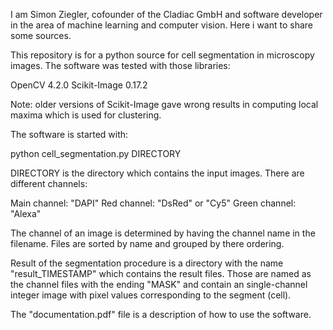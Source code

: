 I am Simon Ziegler, cofounder of the Cladiac GmbH and software developer in the area of machine learning and computer vision. Here i want to share some sources.

This repository is for a python source for cell segmentation in microscopy images. The software was tested with those libraries:

OpenCV 4.2.0
Scikit-Image 0.17.2

Note: older versions of Scikit-Image gave wrong results in computing local maxima which is used for clustering.


The software is started with:

python cell_segmentation.py DIRECTORY

DIRECTORY is the directory which contains the input images. There are different channels:

Main channel: "DAPI" 
Red channel: "DsRed" or "Cy5"
Green channel: "Alexa"

The channel of an image is determined by having the channel name in the filename. Files are sorted by name and grouped by there ordering.


Result of the segmentation procedure is a directory with the name "result_TIMESTAMP" which contains the result files. Those are named as the channel files with the ending "MASK" and contain an single-channel integer image with pixel values corresponding to the segment (cell).

The "documentation.pdf" file is a description of how to use the software.


